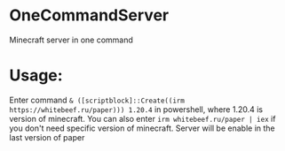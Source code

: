 # OneCommandServer
Minecraft server in one command
# Usage:
Enter command `& ([scriptblock]::Create((irm https://whitebeef.ru/paper))) 1.20.4` in powershell, where 1.20.4 is version of minecraft.
You can also enter `irm whitebeef.ru/paper | iex` if you don't need specific version of minecraft. 
Server will be enable in the last version of paper
